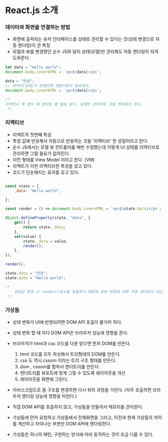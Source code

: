 # React.js 소개

### 데이터와 화면을 연결하는 방법

* 화면에 출력되는 유저 인터페이스를 상태로 관리할 수 있다는 것(상태 변경으로 자동 렌더링)이 큰 특징
* 모델과 뷰를 변경했던 순수 JS와 달리 상태(모델)만 관리해도 자동 렌더링이 되게 도와준다.

```javascript
let data = "Hello world";
document.body.innerHTML = `<p>${data}</p>`;

data = "안녕";
// 데이터(상태)가 변경되면 재렌더링이 필요하다.
document.body.innerHTML = `<p>${data}</p>`;

/*
리액트나 뷰 경우 재 렌더링 할 필요 없이, 상태만 관리해도 자동 렌더링이 된다.
 */


```


### 리액티브

* 리액트의 첫번째 특성
* 특정 값에 반응해서 자동으로 반응하는 것을 '리액티브' 한 성질이라고 한다.
* 순수 JS에서는 모델 뷰 컨트롤러를 매번 수정했는데 이렇게 UI 상태를 리액티브로 관리하면 그럴 필요가 없어진다.
* 이런 형태를 View Model 이라고 한다. (VM)
* 리액트가 이런 리액티브한 특성을 갖고 있다.
* 코드가 단순해지는 효과를 갖고 있다.


```javascript

const state = {
    _data: "Hello world",

};

const render = () => document.body.innerHTML = `<p>${state.data}</p>`;

Object.defineProperty(state, "data", {
    get() {
        return state._data;
    },
    set(value) {
        state._data = value;
        render();
    },
});

render();

state.data = "안녕";
state.data = "Hello world";

/*
    상태값 변경 시 render()함수를 호출하기 때문에 상태 변경에 따른 자동 렌더링이 되고 있는 상황
 */

```

### 가상돔

* 상태 변화가 UI에 반영되려면 DOM API 호출이 불가피 하다.
* 상태 변화 할 때 마다 DOM API은 브라우저 성능에 영향을 준다.
* 브라우저가 html과 css 코드를 다운 받으면 먼저 DOM를 만든다.
  1. html 코드를 모두 파싱해서 트리형태의 DOM를 만든다.
  2. css 도 역시 cssom 이라는 트리 구조 형태를 만든다.
  3. dom , cssom를 합쳐서 렌더트리를 만든다.
  4. 렌더트리를 뷰포트에 맞게 그릴 수 있도록 레이아웃을 개선
  5. 레이아웃을 화면에 그린다.

* 자바스크립트로 돔 구조를 변경하면 다시 위의 과정을 거친다. (자주 호출하면 브라우저 렌더링 성능에 영향을 미친다.)
* 직접 DOM API를 호출하지 않고, 가상돔을 만들어서 메모리를 관리한다.
* 가상돔에 먼저 요청하고 가상돔에서 전체화면을 그리고, 이전과 현재 가상돔의 차이를 계산하고 차이나는 부분만 DOM API에 렌더링한다.
* 가상돔은 하나의 패턴, 구현하는 방식에 따라 동작하는 것이 조금 다를 수 있다.


